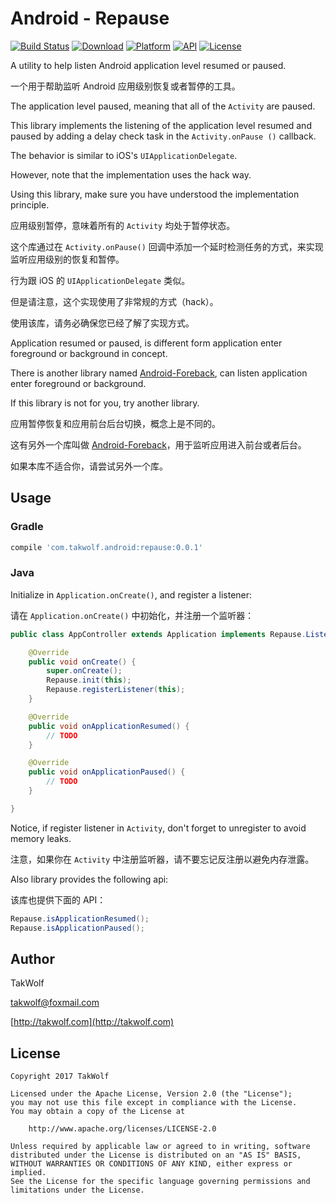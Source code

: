 # Android - Repause #

[![Build Status](https://travis-ci.org/TakWolf/Android-Repause.svg?branch=master)](https://travis-ci.org/TakWolf/Android-Repause)
[![Download](https://api.bintray.com/packages/takwolf/maven/Android-Repause/images/download.svg)](https://bintray.com/takwolf/maven/Android-Repause/_latestVersion)
[![Platform](https://img.shields.io/badge/platform-Android-green.svg?style=flat)](https://www.android.com)
[![API](https://img.shields.io/badge/API-14%2B-brightgreen.svg?style=flat)](https://android-arsenal.com/api?level=14)
[![License](https://img.shields.io/github/license/TakWolf/Android-Repause.svg?style=flat)](http://www.apache.org/licenses/LICENSE-2.0)

A utility to help listen Android application level resumed or paused.

一个用于帮助监听 Android 应用级别恢复或者暂停的工具。

The application level paused, meaning that all of the `Activity` are paused.

This library implements the listening of the application level resumed and paused by adding a delay check task in the `Activity.onPause ()` callback.

The behavior is similar to iOS's `UIApplicationDelegate`.

However, note that the implementation uses the hack way.

Using this library, make sure you have understood the implementation principle.

应用级别暂停，意味着所有的 `Activity` 均处于暂停状态。

这个库通过在 `Activity.onPause()` 回调中添加一个延时检测任务的方式，来实现监听应用级别的恢复和暂停。

行为跟 iOS 的 `UIApplicationDelegate` 类似。

但是请注意，这个实现使用了非常规的方式（hack）。

使用该库，请务必确保您已经了解了实现方式。

Application resumed or paused, is different form application enter foreground or background in concept.

There is another library named [Android-Foreback](https://github.com/TakWolf/Android-Foreback), can listen application enter foreground or background.

If this library is not for you, try another library.

应用暂停恢复和应用前台后台切换，概念上是不同的。

这有另外一个库叫做 [Android-Foreback](https://github.com/TakWolf/Android-Foreback)，用于监听应用进入前台或者后台。

如果本库不适合你，请尝试另外一个库。

## Usage ##

### Gradle ###

``` gradle
compile 'com.takwolf.android:repause:0.0.1'
```

### Java ###

Initialize in `Application.onCreate()`, and register a listener:

请在 `Application.onCreate()` 中初始化，并注册一个监听器：

``` java
public class AppController extends Application implements Repause.Listener {

    @Override
    public void onCreate() {
        super.onCreate();
        Repause.init(this);
        Repause.registerListener(this);
    }

    @Override
    public void onApplicationResumed() {
        // TODO
    }

    @Override
    public void onApplicationPaused() {
        // TODO
    }

}
```

Notice, if register listener in `Activity`, don't forget to unregister to avoid memory leaks.

注意，如果你在 `Activity` 中注册监听器，请不要忘记反注册以避免内存泄露。

Also library provides the following api:

该库也提供下面的 API：

``` java
Repause.isApplicationResumed();
Repause.isApplicationPaused();
```

## Author ##

TakWolf

[takwolf@foxmail.com](mailto:takwolf@foxmail.com)

[http://takwolf.com](http://takwolf.com)

## License ##

```
Copyright 2017 TakWolf

Licensed under the Apache License, Version 2.0 (the "License");
you may not use this file except in compliance with the License.
You may obtain a copy of the License at

    http://www.apache.org/licenses/LICENSE-2.0

Unless required by applicable law or agreed to in writing, software
distributed under the License is distributed on an "AS IS" BASIS,
WITHOUT WARRANTIES OR CONDITIONS OF ANY KIND, either express or implied.
See the License for the specific language governing permissions and
limitations under the License.
```
